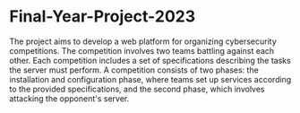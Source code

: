 # Final-Year-Project-2023
The project aims to develop a web platform for organizing cybersecurity competitions. The competition involves two teams battling against each other. Each competition includes a set of specifications describing the tasks the server must perform. A competition consists of two phases: the installation and configuration phase, where teams set up services according to the provided specifications, and the second phase, which involves attacking the opponent's server.
